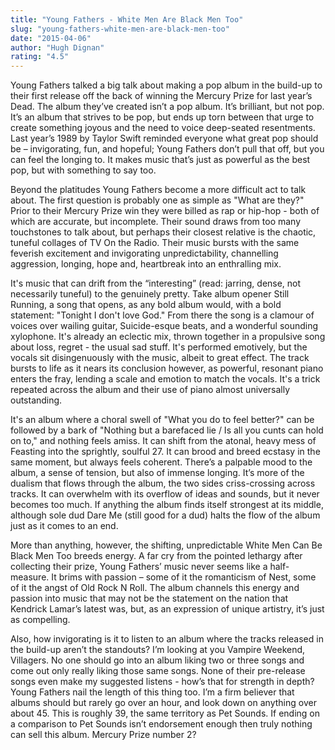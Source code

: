 ```yaml
---
title: "Young Fathers - White Men Are Black Men Too"
slug: "young-fathers-white-men-are-black-men-too"
date: "2015-04-06"
author: "Hugh Dignan"
rating: "4.5"
---
```


Young Fathers talked a big talk about making a pop album in the build-up to their first release off the back of winning the Mercury Prize for last year’s Dead. The album they’ve created isn’t a pop album. It’s brilliant, but not pop. It’s an album that strives to be pop, but ends up torn between that urge to create something joyous and the need to voice deep-seated resentments. Last year’s 1989 by Taylor Swift reminded everyone what great pop should be – invigorating, fun, and hopeful; Young Fathers don’t pull that off, but you can feel the longing to. It makes music that’s just as powerful as the best pop, but with something to say too.

Beyond the platitudes Young Fathers become a more difficult act to talk about. The first question is probably one as simple as "What are they?" Prior to their Mercury Prize win they were billed as rap or hip-hop - both of which are accurate, but incomplete. Their sound draws from too many touchstones to talk about, but perhaps their closest relative is the chaotic, tuneful collages of TV On the Radio. Their music bursts with the same feverish excitement and invigorating unpredictability, channelling aggression, longing, hope and, heartbreak into an enthralling mix.

It's music that can drift from the “interesting” (read: jarring, dense, not necessarily tuneful) to the genuinely pretty. Take album opener Still Running, a song that opens, as any bold album would, with a bold statement: "Tonight I don't love God." From there the song is a clamour of voices over wailing guitar, Suicide-esque beats, and a wonderful sounding xylophone. It's already an eclectic mix, thrown together in a propulsive song about loss, regret - the usual sad stuff. It's performed emotively, but the vocals sit disingenuously with the music, albeit to great effect. The track bursts to life as it nears its conclusion however, as powerful, resonant piano enters the fray, lending a scale and emotion to match the vocals. It's a trick repeated across the album and their use of piano almost universally outstanding.

It's an album where a choral swell of "What you do to feel better?" can be followed by a bark of "Nothing but a barefaced lie / Is all you cunts can hold on to," and nothing feels amiss. It can shift from the atonal, heavy mess of Feasting into the sprightly, soulful 27. It can brood and breed ecstasy in the same moment, but always feels coherent. There’s a palpable mood to the album, a sense of tension, but also of immense longing. It’s more of the dualism that flows through the album, the two sides criss-crossing across tracks. It can overwhelm with its overflow of ideas and sounds, but it never becomes too much. If anything the album finds itself strongest at its middle, although sole dud Dare Me (still good for a dud) halts the flow of the album just as it comes to an end.

More than anything, however, the shifting, unpredictable White Men Can Be Black Men Too breeds energy. A far cry from the pointed lethargy after collecting their prize, Young Fathers’ music never seems like a half-measure. It brims with passion – some of it the romanticism of Nest, some of it the angst of Old Rock N Roll. The album channels this energy and passion into music that may not be the statement on the nation that Kendrick Lamar’s latest was, but, as an expression of unique artistry, it’s just as compelling.

Also, how invigorating is it to listen to an album where the tracks released in the build-up aren’t the standouts? I’m looking at you Vampire Weekend, Villagers. No one should go into an album liking two or three songs and come out only really liking those same songs. None of their pre-release songs even make my suggested listens - how’s that for strength in depth? Young Fathers nail the length of this thing too. I’m a firm believer that albums should but rarely go over an hour, and look down on anything over about 45. This is roughly 39, the same territory as Pet Sounds. If ending on a comparison to Pet Sounds isn’t endorsement enough then truly nothing can sell this album. Mercury Prize number 2?
